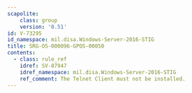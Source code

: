 ```yaml
---
scapolite:
    class: group
    version: '0.51'
id: V-73295
id_namespace: mil.disa.Windows-Server-2016-STIG
title: SRG-OS-000096-GPOS-00050
contents:
  - class: rule_ref
    idref: SV-87947
    idref_namespace: mil.disa.Windows-Server-2016-STIG
    ref_comment: The Telnet Client must not be installed.
---
```


